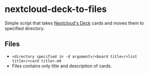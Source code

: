 # nextcloud-deck-to-files
Simple script that takes [Nextcloud's Deck](https://apps.nextcloud.com/apps/deck) cards and moves them to specified directory.

## Files
- `<directory specified in -d argument>/<board title>/<list title>/<card title>.md`
- Files contains only title and description of cards.
